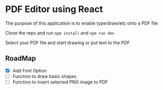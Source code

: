 # PDF Editor using React

The purpose of this application is to enable type/draw/etc onto a PDF file

Clone the repo and run `npm install` and `npm run dev`

Select your PDF file and start drawing or put text to the PDF

## RoadMap

- [x] Add Font Option
- [ ] Function to draw basic shapes
- [ ] Function to insert selected PNG image to PDF